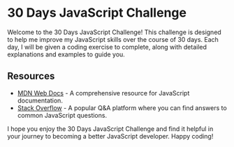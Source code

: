 # 30 Days JavaScript Challenge

Welcome to the 30 Days JavaScript Challenge! This challenge is designed to help me improve my JavaScript skills over the course of 30 days. Each day, I will be given a coding exercise to complete, along with detailed explanations and examples to guide you.

## Resources

- [MDN Web Docs](https://developer.mozilla.org/en-US/docs/Web/JavaScript) - A comprehensive resource for JavaScript documentation.
- [Stack Overflow](https://stackoverflow.com/questions/tagged/javascript) - A popular Q&A platform where you can find answers to common JavaScript questions.

I hope you enjoy the 30 Days JavaScript Challenge and find it helpful in your journey to becoming a better JavaScript developer. Happy coding!
